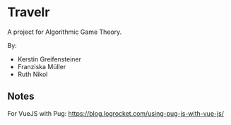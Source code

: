 # Travelr
A project for Algorithmic Game Theory.

By:
- Kerstin Greifensteiner
- Franziska Müller
- Ruth Nikol

## Notes
For VueJS with Pug: https://blog.logrocket.com/using-pug-js-with-vue-js/